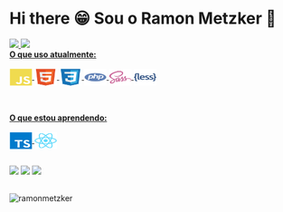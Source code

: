 # Hi there 😁 Sou o Ramon Metzker 🚀
<div>
  <a href="https://github.com/ramonmetzker">
  <img height="180em" src="https://github-readme-stats.vercel.app/api?username=ramonmetzker&show_icons=true&theme=synthwave&include_all_commits=true&count_private=true"/>
  <img height="180em" src="https://github-readme-stats.vercel.app/api/top-langs/?username=ramonmetzker&layout=large&langs_count=8&theme=synthwave"/>
</div>
  
<div style="display: inline_block">
  <b>O que uso atualmente: </b> <br><br>
  <img align="center" alt="I use Js" height="30" width="40" src="https://raw.githubusercontent.com/devicons/devicon/master/icons/javascript/javascript-plain.svg">
  <img align="center" alt="I use HTML" height="30" width="40" src="https://raw.githubusercontent.com/devicons/devicon/master/icons/html5/html5-original.svg">
  <img align="center" alt="I use CSS" height="30" width="40" src="https://raw.githubusercontent.com/devicons/devicon/master/icons/css3/css3-original.svg">
  <img align="center" alt="I use PHP" height="30" width="40" src="https://raw.githubusercontent.com/devicons/devicon/master/icons/php/php-plain.svg">
  <img align="center" alt="I use Sass" height="30" width="40" src="https://raw.githubusercontent.com/devicons/devicon/master/icons/sass/sass-original.svg">
  <img align="center" alt="I use LESS" height="30" width="40" src="https://raw.githubusercontent.com/devicons/devicon/master/icons/less/less-plain-wordmark.svg">
  
  
  <br><br>
  <b>O que estou aprendendo: </b><br><br>
  <img align="center" alt="Im learning Ts" height="30" width="40" src="https://raw.githubusercontent.com/devicons/devicon/master/icons/typescript/typescript-plain.svg">
  <img align="center" alt="Im learning React" height="30" width="40" src="https://raw.githubusercontent.com/devicons/devicon/master/icons/react/react-original.svg">
</div>
  
  ##
  
<div> 
  <a href="https://instagram.com/ramontzk" target="_blank"><img src="https://img.shields.io/badge/-Instagram-%23E4405F?style=for-the-badge&logo=instagram&logoColor=white" target="_blank"></a>
  <a href = "mailto:ramon@metzker.com.br"><img src="https://img.shields.io/badge/-Gmail-%23333?style=for-the-badge&logo=gmail&logoColor=white" target="_blank"></a>
  <a href="https://www.linkedin.com/in/ramon-metzker" target="_blank"><img src="https://img.shields.io/badge/-LinkedIn-%230077B5?style=for-the-badge&logo=linkedin&logoColor=white" target="_blank"></a> 
 
##
  
  <img src="https://komarev.com/ghpvc/?username=ramonmetzker&color=green" alt="ramonmetzker" />
</div>
